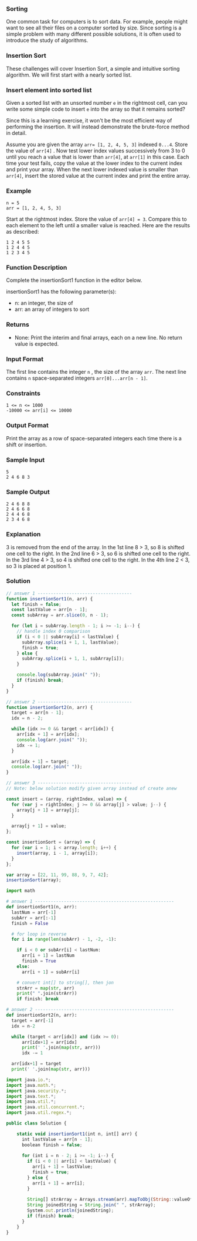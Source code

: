 ### Sorting

One common task for computers is to sort data. For example, people might want to see all their files on a computer sorted by size. Since sorting is a simple problem with many different possible solutions, it is often used to introduce the study of algorithms.

### Insertion Sort

These challenges will cover Insertion Sort, a simple and intuitive sorting algorithm. We will first start with a nearly sorted list.

### Insert element into sorted list

Given a sorted list with an unsorted number `e` in the rightmost cell, can you write some simple code to insert `e` into the array so that it remains sorted?

Since this is a learning exercise, it won't be the most efficient way of performing the insertion. It will instead demonstrate the brute-force method in detail.

Assume you are given the array `arr= [1, 2, 4, 5, 3]` indexed `0...4`. Store the value of `arr[4]` . Now test lower index values successively from 3 to 0 until you reach a value that is lower than `arr[4]`, at `arr[1]` in this case. Each time your test fails, copy the value at the lower index to the current index and print your array. When the next lower indexed value is smaller than `arr[4]`, insert the stored value at the current index and print the entire array.

### Example

```
n = 5
arr = [1, 2, 4, 5, 3]
```

Start at the rightmost index. Store the value of `arr[4] = 3`. Compare this to each element to the left until a smaller value is reached. Here are the results as described:

```
1 2 4 5 5
1 2 4 4 5
1 2 3 4 5
```

### Function Description

Complete the insertionSort1 function in the editor below.

insertionSort1 has the following parameter(s):

- n: an integer, the size of
- arr: an array of integers to sort

### Returns

- None: Print the interim and final arrays, each on a new line. No return value is expected.

### Input Format

The first line contains the integer `n` , the size of the array `arr`.
The next line contains `n` space-separated integers `arr[0]...arr[n - 1]`.

### Constraints

```
1 <= n <= 1000
-10000 <= arr[i] <= 10000
```

### Output Format

Print the array as a row of space-separated integers each time there is a shift or insertion.

### Sample Input

```
5
2 4 6 8 3
```

### Sample Output

```
2 4 6 8 8
2 4 6 6 8
2 4 4 6 8
2 3 4 6 8
```

### Explanation

3 is removed from the end of the array.
In the 1st line 8 > 3, so 8 is shifted one cell to the right.
In the 2nd line 6 > 3, so 6 is shifted one cell to the right.
In the 3rd line 4 > 3, so 4 is shifted one cell to the right.
In the 4th line 2 < 3, so 3 is placed at position 1.

### Solution

```js
// answer 1 ------------------------------------
function insertionSort1(n, arr) {
  let finish = false;
  const lastValue = arr[n - 1];
  const subArray = arr.slice(0, n - 1);

  for (let i = subArray.length - 1; i >= -1; i--) {
    // handle index 0 comparison
    if (i < 0 || subArray[i] < lastValue) {
      subArray.splice(i + 1, 1, lastValue);
      finish = true;
    } else {
      subArray.splice(i + 1, 1, subArray[i]);
    }

    console.log(subArray.join(" "));
    if (finish) break;
  }
}

// answer 2 ------------------------------------
function insertionSort2(n, arr) {
  target = arr[n - 1];
  idx = n - 2;

  while (idx >= 0 && target < arr[idx]) {
    arr[idx + 1] = arr[idx];
    console.log(arr.join(" "));
    idx -= 1;
  }

  arr[idx + 1] = target;
  console.log(arr.join(" "));
}

// answer 3 ------------------------------------
// Note: below solution modify given array instead of create anew

const insert = (array, rightIndex, value) => {
  for (var j = rightIndex; j >= 0 && array[j] > value; j--) {
    array[j + 1] = array[j];
  }

  array[j + 1] = value;
};

const insertionSort = (array) => {
  for (var i = 1; i < array.length; i++) {
    insert(array, i - 1, array[i]);
  }
};

var array = [22, 11, 99, 88, 9, 7, 42];
insertionSort(array);
```

```py
import math

# answer 1 -----------------------------------------------------
def insertionSort1(n, arr):
  lastNum = arr[-1]
  subArr = arr[:-1]
  finish = False

  # for loop in reverse
  for i in range(len(subArr) - 1, -2, -1):

    if i < 0 or subArr[i] < lastNum:
      arr[i + 1] = lastNum
      finish = True
    else:
      arr[i + 1] = subArr[i]

    # convert int[] to string[], then jon
    strArr = map(str, arr)
    print(" ".join(strArr))
    if finish: break

# answer 2 -----------------------------------------------------
def insertionSort2(n, arr):
  target = arr[-1]
  idx = n-2

  while (target < arr[idx]) and (idx >= 0):
      arr[idx+1] = arr[idx]
      print(' '.join(map(str, arr)))
      idx -= 1

  arr[idx+1] = target
  print(' '.join(map(str, arr)))
```

```js
import java.io.*;
import java.math.*;
import java.security.*;
import java.text.*;
import java.util.*;
import java.util.concurrent.*;
import java.util.regex.*;

public class Solution {

    static void insertionSort1(int n, int[] arr) {    
      int lastValue = arr[n - 1];
      boolean finish = false;
      
      for (int i = n - 2; i >= -1; i--) {
        if (i < 0 || arr[i] < lastValue) {
          arr[i + 1] = lastValue;
          finish = true;
        } else {
          arr[i + 1] = arr[i];
        }
        
        String[] strArray = Arrays.stream(arr).mapToObj(String::valueOf).toArray(String[]::new);
        String joinedString = String.join(" ", strArray);
        System.out.println(joinedString);
        if (finish) break;
      }
    }
}
```
